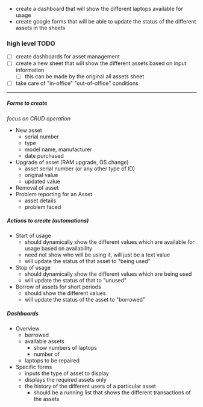 - create a dashboard that will show the different laptops available for usage
- create google forms that will be able to update the status of the different assets in the sheets

### high level TODO
- [ ] create dashboards for asset management
- [ ] create a new sheet that will show the different assets based on input information
	- [ ] this can be made by the original all assets sheet
- [ ] take care of "in-office" "out-of-office" conditions
---
##### Forms to create
*focus on CRUD operation*
- New asset
	- serial number
	- type
	- model name, manufacturer
	- date purchased
- Upgrade of asset (RAM upgrade, OS change)
	- asset serial number (or any other type of ID)
	- original value
	- updated value
- Removal of asset
- Problem reporting for an Asset
	- asset details
	- problem faced

##### Actions to create (automations)
- Start of usage
	- should dynamically show the different values which are available for usage based on availability
	- need not show who will be using it, will just be a text value
	- will update the status of that asset to "being used"
- Stop of usage
	- should dynamically show the different values which are being used
	- will update the status of that to "unused"
- Borrow of assets for short periods
	- should show the different values
	- will update the status of the asset to "borrowed"

##### Dashboards
- Overview
	- borrowed
	- available assets
		- show numbers of laptops
		- number of 
	- laptops to be repaired
- Specific forms
	- inputs the type of asset to display
	- displays the required assets only
	- the history of the different users of a particular asset
		- should be a running list that shows the different transactions of the assets
